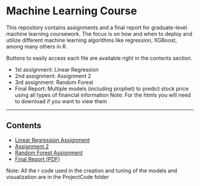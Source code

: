 # Machine Learning Course

This repository contains assignments and a final report for graduate-level machine learning coursework. The focus is on how and when to deploy and utilize different machine learning algorithms like regression, XGBoost, among many others in R.

Buttons to easily access each file are available right in the contents section.  
- 1st assignment: Linear Regression  
- 2nd assignment: Assignment 2  
- 3rd assignment: Random Forest  
- Final Report: Multiple models (including prophet) to predict stock price using all types of financial information
Note: For the htmls you will need to download if you want to view them
---

## Contents

- [Linear Regression Assignment](./linear_regression_assignment.html)
- [Assignment 2](./assignment_2.html)
- [Random Forest Assignment](./random_forest_tuning_assignment.html)
- [Final Report (PDF)](./Project%20Final%20Report.pdf)

Note: All the r code used in the creation and tuning of the models and visualization are in the ProjectCode folder

